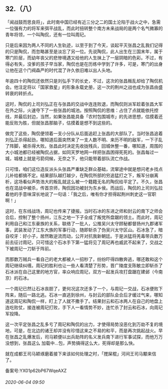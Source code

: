 ## 32.（八）
「闻战鼓而思良将」，此时南中国已经有近三分之二的国土沦陷于战火之中，急需一位强有力的将军来弭平战乱，而此时扭转整个南方未来战局的是两个名气微寡的青年将领，一个叫陶侃，还有一位叫周玘。



只是后来因为两人不同的人生轨迹，以至于到了今天，谈起平灭张昌之乱我们记得的只是陶侃，而忽略甚至是淡忘了另一位。先说陶侃，此人出生在三国末年，属于寒门阶层，而幼年丧父的悲惨境遇又给他的人生抹上了一层阴暗的色彩。不过，有得必有失，没爹的孩子早当家，陶侃也是在历练中学到了许多，可是，寒门的出身让他在这个门阀森严的时代混了许久依旧难以出人头地。



年逾四十的陶侃还依然只是刘弘手下的长史，不过，这次的张昌叛乱却给了陶侃机会。他注定将以「国家救星」的形象永载史册，这一次的荆州之战也成为张昌由盛转衰的转折点。



这时，陶侃的上司刘弘正在与张昌的交战中连连败退，而陶侃则派军趁着张昌大军在外之际，火速夺下了一些张昌的城池。按照陶侃的思维：占住了点就能依托控线，并最后封边，当然，如果张昌能具备「农村包围城市」的先进思想，估摸着还能反败为胜，但就张昌那脑子，估摸着是想不到这些的。



做完了这些，陶侃便领着一支小分队从后面追赶上张昌的大部队了。当时张昌追着刘弘正杀得起劲，哪知道后面突然来了一支人数不明、来历不明的敌军，一下子乱了阵脚，被杀得大败。张昌此时决定先收拢残兵，回城休整一番，哪知道，周围的大小城池都已经被陶侃占据，如同天罗地网一样把张昌困得死死的。张昌每过一城，城楼上就是弓箭伺候，无奈之下，他只能带着部队流亡作战。



只可惜，咱们这位造反派头头张昌严重缺乏群众基础，流窜途中就是想问老乡找点儿补给都搞不定。结果部队越打越少，在陶侃所部的穷追猛打之下，叛军分崩离析，这场看似声势浩大的叛乱就这么被一个籍籍无名的陶侃给平定了。不久，张昌也在混战中被杀，传首京师，陶侃因功被封为东乡侯。而战后，陶侃的上司刘弘拉着他的手意味深长地说了一句话：「我之后，唯有你才担得起荆州刺史这一官职啊！」



这时，在东线战场，周玘也传来了捷报。当时石冰的东进之师和封云的南下之师会合后，控制了整个扬州，江东之地一下子全成了叛党所盘踞的领土。而此时，周玘利用自己和江东豪族的关系，联络了一批人，公推吴兴太守顾秘都督扬州九郡诸军事，武装发动了江东大族的军事行动，随即斩杀了伪吴兴太守区山。石冰急了，暗自咬牙：好小子，居然敢逆流而动，公开对抗我新朝廷。于是派猛将羌毒带兵数万前去征讨周玘，只可惜这个石冰手下第一猛将见了周玘再也威武不起来了，交战之下被周玘一刀斩于阵前。



而那数万贼兵一看自己的老大都被人一招秒了，纷纷吓得四散奔逃，哪还敢和这个周玘继续纠缠。周玘的胜利也让一些人看清楚了形势，晋广陵度支陈敏立即斩杀了石冰派在自己这里的地方官，率众响应周玘，双方一起发兵攻打盘踞在建邺（今南京）的石冰。



一个周玘已然让石冰丧胆了，更何况这次还多了一个，与周玘一交战，石冰便败下阵来，随后一路北逃。石冰一直逃到徐州，与封云的部队会合后才缓过气来，哪知道这周玘和陶侃一样，盯上了人就不撒手了。结果封云和石冰两人在自己的地盘上连吃败仗，接连被周玘打败，手下人一看情势不妙，连忙杀了封云和石冰，向周玘军投降。



这一次平定张昌之乱多亏了周玘和陶侃的出力，才使得局势没恶化到万劫不复的境地，可是，在北边的诸王却并没有珍惜这来之不易的和平，而是再次挑起战火。早在张昌之乱爆发后，司马颖便以出兵助阵的名义发兵南下进行军事试探，而他万万没想到，张昌这么
 ![]()加载中...包，声势搞得这么大，死得却是那么快。



就在成都王司马颖琢磨着接下来该如何处理之时，「搅屎棍」河间王司马颙来信了。



备案号:YX01p62bP67WqeAXZ


###### 2020-06-04 09:50
